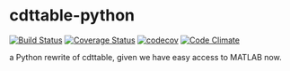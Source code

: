 # cdttable-python

[![Build Status](https://travis-ci.org/leelabcnbc/cdttable-python.svg?branch=master)](https://travis-ci.org/leelabcnbc/cdttable-python) [![Coverage Status](https://coveralls.io/repos/github/leelabcnbc/cdttable-python/badge.svg?branch=master)](https://coveralls.io/github/leelabcnbc/cdttable-python?branch=master) [![codecov](https://codecov.io/gh/leelabcnbc/cdttable-python/branch/master/graph/badge.svg)](https://codecov.io/gh/leelabcnbc/cdttable-python) [![Code Climate](https://codeclimate.com/github/leelabcnbc/cdttable-python/badges/gpa.svg)](https://codeclimate.com/github/leelabcnbc/cdttable-python)

a Python rewrite of cdttable, given we have easy access to MATLAB now.
